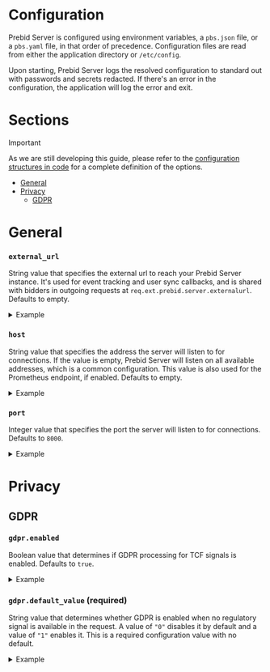 # Configuration

Prebid Server is configured using environment variables, a `pbs.json` file, or a `pbs.yaml` file, in that order of precedence. Configuration files are read from either the application directory or `/etc/config`. 

Upon starting, Prebid Server logs the resolved configuration to standard out with passwords and secrets redacted. If there's an error in the configuration, the application will log the error and exit.

# Sections
> [!IMPORTANT]
> As we are still developing this guide, please refer to the [configuration structures in code](../../config/config.go) for a complete definition of the options.

- [General](#general)
- [Privacy](#privacy)
  - [GDPR](#gdpr)


# General

### `external_url`
String value that specifies the external url to reach your Prebid Server instance. It's used for event tracking and user sync callbacks, and is shared with bidders in outgoing requests at `req.ext.prebid.server.externalurl`. Defaults to empty.

<details>
  <summary>Example</summary>
  <p>

  JSON:
  ```
  {
    "external_url": "https://your-pbs-server.com"
  }
  ```

  YAML:
  ```
  external_url: https://your-pbs-server.com
  ```

  Environment Variable:
  ```
  PBS_EXTERNAL_URL: https://your-pbs-server.com
  ```

  </p>
</details>

### `host`
String value that specifies the address the server will listen to for connections.  If the value is empty, Prebid Server will listen on all available addresses, which is a common configuration. This value is also used for the Prometheus endpoint, if enabled. Defaults to empty.

<details>
  <summary>Example</summary>
  <p>

  JSON:
  ```
  {
    "host": "127.0.0.1"
  }
  ```

  YAML:
  ```
  host: 127.0.0.1
  ```

  Environment Variable:
  ```
  PBS_HOST: 127.0.0.1
  ```

  </p>
</details>

### `port`
Integer value that specifies the port the server will listen to for connections. Defaults to `8000`.

<details>
  <summary>Example</summary>
  <p>

  JSON:
  ```
  {
    "port": 8000
  }
  ```

  YAML:
  ```
  port: 8000
  ```

  Environment Variable:
  ```
  PBS_PORT: 8000
  ```

  </p>
</details>

# Privacy

## GDPR

### `gdpr.enabled`
Boolean value that determines if GDPR processing for TCF signals is enabled. Defaults to `true`.
<details>
  <summary>Example</summary>
  <p>

  JSON:
  ```
  {
    "gdpr": {
      "enabled": true
    }
  }
  ```

  YAML:
  ```
  gdpr:
    enabled: true
  ```

  Environment Variable:
  ```
  PBS_GDPR_ENABLED: true
  ```

  </p>
</details>


### `gdpr.default_value` (required)
String value that determines whether GDPR is enabled when no regulatory signal is available in the request. A value of `"0"` disables it by default and a value of `"1"` enables it. This is a required configuration value with no default.
<details>
  <summary>Example</summary>
  <p>

  JSON:
  ```
  {
    "gdpr": {
      "default_value": "0"
    }
  }
  ```

  YAML:
  ```
  gdpr:
    default_value: "0"
  ```

  Environment Variable:
  ```
  PBS_GDPR_DEFAULT_VALUE: 0
  ```

  </p>
</details>
